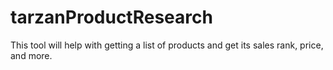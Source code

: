 # tarzanProductResearch
This tool will help with getting a list of products and get its sales rank, price, and more.
